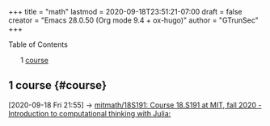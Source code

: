 +++
title = "math"
lastmod = 2020-09-18T23:51:21-07:00
draft = false
creator = "Emacs 28.0.50 (Org mode 9.4 + ox-hugo)"
author = "GTrunSec"
+++

<style>
  .ox-hugo-toc ul {
    list-style: none;
  }
</style>
<div class="ox-hugo-toc toc">
<div></div>

<div class="heading">Table of Contents</div>

- <span class="section-num">1</span> [course](#course)

</div>
<!--endtoc-->



## <span class="section-num">1</span> course {#course}

<span class="timestamp-wrapper"><span class="timestamp">[2020-09-18 Fri 21:55] </span></span> -> [mitmath/18S191: Course 18.S191 at MIT, fall 2020 - Introduction to computational thinking with Julia:](julia.md)
